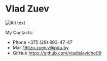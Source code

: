 # Vlad Zuev  

![Alt text](https://avatars.githubusercontent.com/u/79713050?s=460&u=c58dad8859f11aa179f7d105c247864339a24593&v=4)  

My Contacts:              	

- Phone 	 +375 (29) 893-47-47       	
- Mail  	 19itzu.zuev.v@pdu.by          	
- GitHub 	 https://github.com/vladislaviche09
